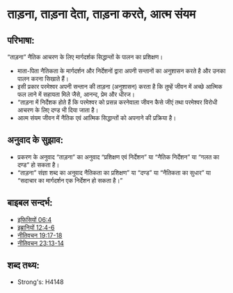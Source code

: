 # ताड़ना, ताड़ना देता, ताड़ना करते, आत्म संयम #

## परिभाषा: ##

“ताड़ना” नैतिक आचरण के लिए मार्गदर्शक सिद्धान्तों के पालन का प्रशिक्षण।

* माता-पिता नैतिकता के मार्गदर्शन और निर्देशनों द्वारा अपनी सन्तानों का अनुशासन करते है और उनका पालन करना सिखाते हैं।
* इसी प्रकार परमेश्वर अपनी सन्तान की ताड़ना (अनुशासन) करता है कि तुम्हें जीवन में अच्छे आत्मिक फल लाने में सहायता मिले जैसे, आनन्द, प्रेम और धीरज।
* “ताड़ना में निर्देशक होते हैं कि परमेश्वर को प्रसन्न करनेवाला जीवन कैसे जीएं तथा परमेश्वर विरोधी आचरण के लिए दण्ड भी दिया जाता है।
* आत्म संयम जीवन में नैतिक एवं आत्मिक सिद्धान्तों को अपनाने की प्रक्रिया है।

## अनुवाद के सुझाव: ##

* प्रकरण के अनुवाद “ताड़ना” का अनुवाद “प्रशिक्षण एवं निर्देशन” या “नैतिक निर्देशन” या “गलत का दण्ड” हो सकता है।
* “ताड़ना” संज्ञा शब्द का अनुवाद नैतिकता का प्रशिक्षण” या “दण्ड” या “नैतिकता का सुधार” या “सदाचार का मार्गदर्शन एक निर्देशन हो सकता है।”

## बाइबल सन्दर्भ: ##

* [इफिसियों 06:4](rc://hi/tn/help/eph/06/04)
* [इब्रानियों 12:4-6](rc://hi/tn/help/heb/12/04)
* [नीतिवचन 19:17-18](rc://hi/tn/help/pro/19/17)
* [नीतिवचन 23:13-14](rc://hi/tn/help/pro/23/13)


## शब्द तथ्य: ##

* Strong's: H4148
